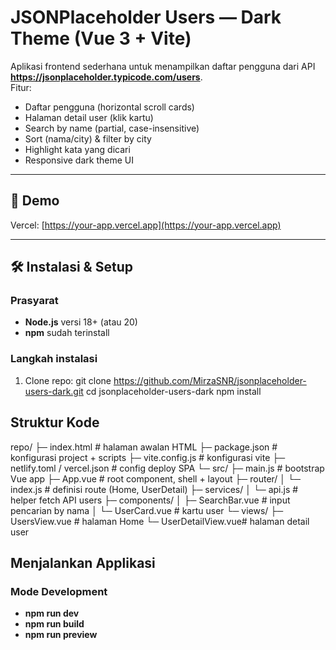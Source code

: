 # JSONPlaceholder Users — Dark Theme (Vue 3 + Vite)

Aplikasi frontend sederhana untuk menampilkan daftar pengguna dari API **https://jsonplaceholder.typicode.com/users**.  
Fitur:
- Daftar pengguna (horizontal scroll cards)
- Halaman detail user (klik kartu)
- Search by name (partial, case-insensitive)
- Sort (nama/city) & filter by city
- Highlight kata yang dicari
- Responsive dark theme UI

---

## 🚀 Demo
Vercel: [https://your-app.vercel.app](https://your-app.vercel.app)

---

## 🛠️ Instalasi & Setup

### Prasyarat
- **Node.js** versi 18+ (atau 20)
- **npm** sudah terinstall

### Langkah instalasi
1. Clone repo:
   git clone https://github.com/MirzaSNR/jsonplaceholder-users-dark.git
   cd jsonplaceholder-users-dark
   npm install

## Struktur Kode

repo/
├─ index.html              # halaman awalan HTML
├─ package.json            # konfigurasi project + scripts
├─ vite.config.js          # konfigurasi vite
├─ netlify.toml / vercel.json  # config deploy SPA
└─ src/
   ├─ main.js              # bootstrap Vue app
   ├─ App.vue              # root component, shell + layout
   ├─ router/
   │  └─ index.js          # definisi route (Home, UserDetail)
   ├─ services/
   │  └─ api.js            # helper fetch API users
   ├─ components/
   │  ├─ SearchBar.vue     # input pencarian by nama
   │  └─ UserCard.vue      # kartu user
   └─ views/
      ├─ UsersView.vue     # halaman Home
      └─ UserDetailView.vue# halaman detail user

## Menjalankan Applikasi
### Mode Development
- **npm run dev**
- **npm run build**
- **npm run preview**

